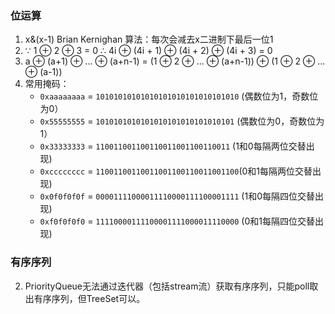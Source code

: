 ### 位运算

1. x&(x-1) Brian Kernighan 算法：每次会减去x二进制下最后一位1
2. ∵ 1 ⊕ 2 ⊕ 3 = 0 ∴ 4i ⊕ (4i + 1) ⊕ (4i + 2) ⊕ (4i + 3) = 0
3. a ⊕ (a+1) ⊕ ... ⊕ (a+n-1) = (1 ⊕ 2 ⊕ ... ⊕ (a+n-1)) ⊕ (1 ⊕ 2 ⊕ ... ⊕ (a-1))
4. 常用掩码：
   - `0xaaaaaaaa` = `10101010101010101010101010101010` (偶数位为1，奇数位为0）
   - `0x55555555` = `1010101010101010101010101010101` (偶数位为0，奇数位为1）
   - `0x33333333` = `110011001100110011001100110011` (1和0每隔两位交替出现)
   - `0xcccccccc` = `11001100110011001100110011001100`(0和1每隔两位交替出现)
   - `0x0f0f0f0f` = `00001111000011110000111100001111` (1和0每隔四位交替出现)
   - `0xf0f0f0f0` = `11110000111100001111000011110000` (0和1每隔四位交替出现)

### 有序序列

2. PriorityQueue无法通过迭代器（包括stream流）获取有序序列，只能poll取出有序序列，但TreeSet可以。